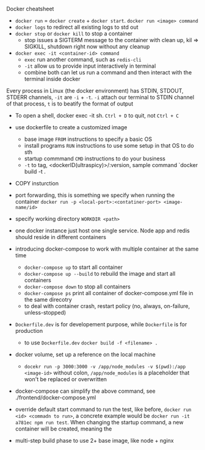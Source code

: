 Docker cheatsheet
 - `docker run` = `docker create` + `docker start`. `docker run <image> command `
 - `docker logs` to redirect all existing logs to std out
 - `docker stop` or `docker kill` to stop a container
    - stop issues a SIGTERM message to the container with clean up, kil => SIGKILL, shutdown right now without any cleanup
 - `docker exec -it <container-id> command`
     - `exec` run another command, such as `redis-cli`
     - `-it` allow us to provide input interactively in terminal
     - combine both can let us run a command and then interact with the terminal inside docker

Every process in Linux (the docker environment) has STDIN, STDOUT, STDERR channels, `-it` are `-i` + `-t`. `-i` attach our terminal to STDIN channel of that process, `t` is to beatify the format of output 

  - To open a shell, docker exec -it <ID> sh. `Ctrl + D` to quit, not `Ctrl + C`
  - use dockerfile to create a customized image
    - base image `FROM` instructions to specify a basic OS
    - install programs `RUN` instructions to use some setup in that OS to do sth
    - startup commmand `CMD` instructions to do your business
    - `-t` to tag, <dockerID(ultraspicy)>/<project-name>:version, sample command `docker build -t <tag> .

  - COPY insturction
  - port forwarding, this is something we specify when running the container `docker run -p <local-port>:<contatiner-port> <image-name/id>`
  - specify working directory  `WORKDIR <path>`

  - one docker instance just host one single service. Node app and redis should reside in different containers  
 - introducing docker-compose to work with multiple container at the same time
    - `docker-compose up` to start all container
    - `docker-compose up --build` to rebuild the image and start all containers 
    - `docker-compose down` to stop all containers
    - `docker-compose ps` print all container of docker-compose.yml file in the same direcotry
    - to deal with container crash, restart policy (no, always, on-failure, unless-stopped)

 - `Dockerfile.dev` is for developement purpose, while `Dockerfile` is for production 
    - to use `Dockerfile.dev` `docker build -f <filename> .`

 - docker volume, set up a reference on the local machine
   - `docekr run -p 3000:3000 -v /app/node_modules -v $(pwd):/app <image-id>` without colon, `/app/node_modules` is a placeholder that won't be replaced or overwritten
 - docker-compose can simplify the above command, see ./frontend/docker-compose.yml
 - override default start command to run the test, like before, `docker run <id> <commadn to run>`, a concrete example would be `docker run -it a781ec npm run test`. When changing the startup command, a new container will be created, meaning the 

  - multi-step build phase to use 2+ base image, like node + nginx